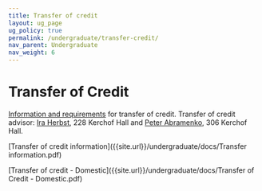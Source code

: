 ```yaml
---
title: Transfer of credit
layout: ug_page
ug_policy: true
permalink: /undergraduate/transfer-credit/
nav_parent: Undergraduate
nav_weight: 6
---
```


<h1 class="mb-3">Transfer of Credit</h1>

<p><a href="http://college.as.virginia.edu/transfer-credit">Information and requirements</a>&nbsp;for transfer of credit. Transfer of credit advisor: <a href="http://www.math.virginia.edu/people/iwh">Ira Herbst</a>, 228&nbsp;Kerchof Hall and <a href="mailto:pa8e@virginia.edu">Peter Abramenko</a>, 306 Kerchof Hall.</p>


[Transfer of credit information]({{site.url}}/undergraduate/docs/Transfer information.pdf)

[Transfer of credit - Domestic]({{site.url}}/undergraduate/docs/Transfer of Credit - Domestic.pdf)
